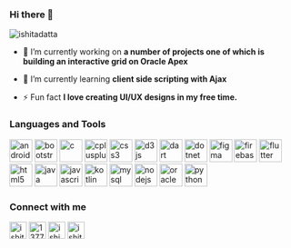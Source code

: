 ### Hi there 👋

<!--
**ishitadatta/ishitadatta** is a ✨ _special_ ✨ repository because its `README.md` (this file) appears on your GitHub profile.

Here are some ideas to get you started:


- 🔭 I’m currently working on a number of projects one of which is building an interactive grid on Oracle Apex
- 🌱 I’m currently learning client side scripting with Ajax
- 👯 I’m looking to collaborate on ...
- 🤔 I’m looking for help with ...
- 💬 Ask me about ...
- 📫 How to reach me: ...
- 😄 Pronouns: ...
- ⚡ Fun fact: I enjoy making UI/UX designs in my free time!😄
-->
<p align="left"> <img src="https://komarev.com/ghpvc/?username=ishitadatta" alt="ishitadatta" /> </p>

- 🔭 I’m currently working on **a number of projects one of which is building an interactive grid on Oracle Apex**

- 🌱 I’m currently learning **client side scripting with Ajax**

- ⚡ Fun fact **I love creating UI/UX designs in my free time.**

### Languages and Tools

<p align="left"><img src="https://devicons.github.io/devicon/devicon.git/icons/android/android-original-wordmark.svg" alt="android" width="40" height="40"/> <img src="https://devicons.github.io/devicon/devicon.git/icons/bootstrap/bootstrap-plain.svg" alt="bootstrap" width="40" height="40"/> <img src="https://devicons.github.io/devicon/devicon.git/icons/c/c-original.svg" alt="c" width="40" height="40"/> <img src="https://devicons.github.io/devicon/devicon.git/icons/cplusplus/cplusplus-original.svg" alt="cplusplus" width="40" height="40"/> <img src="https://devicons.github.io/devicon/devicon.git/icons/css3/css3-original-wordmark.svg" alt="css3" width="40" height="40"/> <img src="https://devicons.github.io/devicon/devicon.git/icons/d3js/d3js-original.svg" alt="d3js" width="40" height="40"/> <img src="https://www.vectorlogo.zone/logos/dartlang/dartlang-icon.svg" alt="dart" width="40" height="40"/> <img src="https://devicons.github.io/devicon/devicon.git/icons/dot-net/dot-net-original-wordmark.svg" alt="dotnet" width="40" height="40"/> <img src="https://www.vectorlogo.zone/logos/figma/figma-icon.svg" alt="figma" width="40" height="40"/> <img src="https://www.vectorlogo.zone/logos/firebase/firebase-icon.svg" alt="firebase" width="40" height="40"/> <img src="https://www.vectorlogo.zone/logos/flutterio/flutterio-icon.svg" alt="flutter" width="40" height="40"/> <img src="https://devicons.github.io/devicon/devicon.git/icons/html5/html5-original-wordmark.svg" alt="html5" width="40" height="40"/> <img src="https://devicons.github.io/devicon/devicon.git/icons/java/java-original-wordmark.svg" alt="java" width="40" height="40"/> <img src="https://devicons.github.io/devicon/devicon.git/icons/javascript/javascript-original.svg" alt="javascript" width="40" height="40"/> <img src="https://www.vectorlogo.zone/logos/kotlinlang/kotlinlang-icon.svg" alt="kotlin" width="40" height="40"/> <img src="https://devicons.github.io/devicon/devicon.git/icons/mysql/mysql-original-wordmark.svg" alt="mysql" width="40" height="40"/> <img src="https://devicons.github.io/devicon/devicon.git/icons/nodejs/nodejs-original-wordmark.svg" alt="nodejs" width="40" height="40"/> <img src="https://devicons.github.io/devicon/devicon.git/icons/oracle/oracle-original.svg" alt="oracle" width="40" height="40"/> <img src="https://devicons.github.io/devicon/devicon.git/icons/python/python-original.svg" alt="python" width="40" height="40"/></p>

### Connect with me
<p>
  
 
<a href="https://linkedin.com/in/ishita-datta-44869296" target="blank"><img align="center" src="https://cdn.jsdelivr.net/npm/simple-icons@3.0.1/icons/linkedin.svg" alt="ishita-datta-44869296" height="30" width="30" /></a>
<a href="https://stackoverflow.com/users/13777130" target="blank"><img align="center" src="https://cdn.jsdelivr.net/npm/simple-icons@3.0.1/icons/stackoverflow.svg" alt="13777130" height="30" width="30" /></a>
<a href="https://instagram.com/ishixta" target="blank"><img align="center" src="https://cdn.jsdelivr.net/npm/simple-icons@3.0.1/icons/instagram.svg" alt="ishixta" height="30" width="30" /></a>
<a href="https://www.behance.net/ishita_datta" target="blank"><img align="center" src="https://cdn.jsdelivr.net/npm/simple-icons@3.0.1/icons/behance.svg" alt="ishita_datta" height="30" width="30" /></a>
</p>

